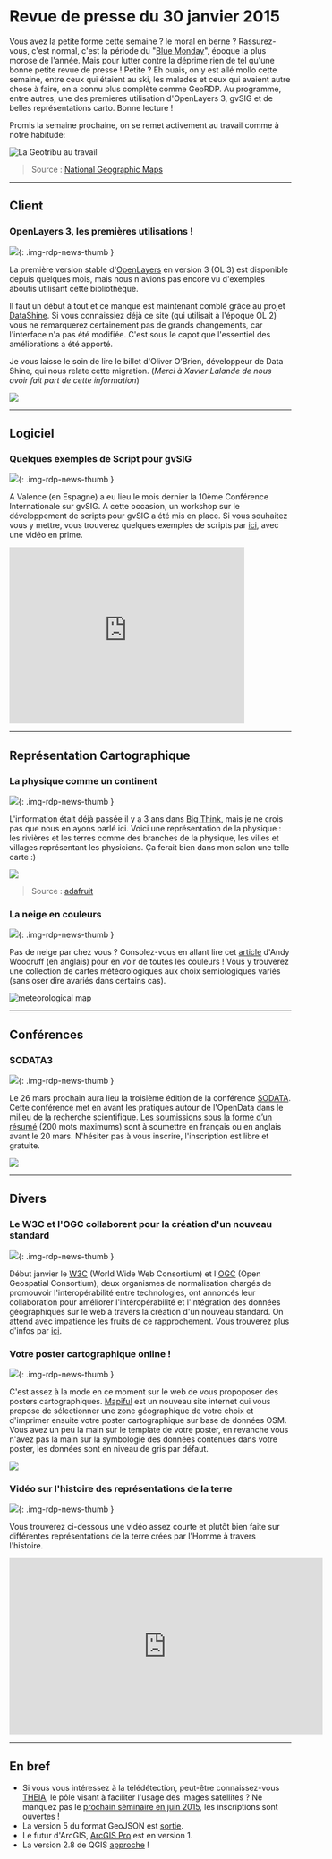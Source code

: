 # Revue de presse du 30 janvier 2015

Vous avez la petite forme cette semaine ? le moral en berne ? Rassurez-vous, c'est normal, c'est la période du "[Blue Monday](https://fr.wikipedia.org/wiki/Lundi_blues)", époque la plus morose de l'année. Mais pour lutter contre la déprime rien de tel qu'une bonne petite revue de presse ! Petite ? Eh ouais, on y est allé mollo cette semaine, entre ceux qui étaient au ski, les malades et ceux qui avaient autre chose à faire, on a connu plus complète comme GeoRDP. Au programme, entre autres, une des premieres utilisation d'OpenLayers 3, gvSIG et de belles représentations carto. Bonne lecture !

Promis la semaine prochaine, on se remet activement au travail comme à notre habitude:

![La Geotribu au travail](https://cdn.geotribu.fr/img/articles-blog-rdp/capture-ecran/travail.png)

> Source : [National Geographic Maps](https://twitter.com/NatGeoMaps/status/558702732719050752)

----

## Client

### OpenLayers 3, les premières utilisations !

![](https://cdn.geotribu.fr/img/logos-icones/logiciels_librairies/openlayers.png){: .img-rdp-news-thumb }

La première version stable d'[OpenLayers](https://openlayers.org/) en version 3 (OL 3) est disponible depuis quelques mois, mais nous n'avions pas encore vu d'exemples aboutis utilisant cette bibliothèque.

Il faut un début à tout et ce manque est maintenant comblé grâce au projet [DataShine](http://datashine.org.uk/#table=QS302EW&col=QS302EW0002&ramp=RdYlGn&layers=BTTT&zoom=12&lon=-0.1500&lat=51.5200). Si vous connaissiez déjà ce site (qui utilisait à l'époque OL 2) vous ne remarquerez certainement pas de grands changements, car l'interface n'a pas été modifiée. C'est sous le capot que l'essentiel des améliorations a été apporté.

Je vous laisse le soin de lire le billet d'Oliver O’Brien, développeur de Data Shine, qui nous relate cette migration. (*Merci à Xavier Lalande de nous avoir fait part de cette information*)

![](https://cdn.geotribu.fr/img/articles-blog-rdp/capture-ecran/ds_ol3.png)

----

## Logiciel

### Quelques exemples de Script pour gvSIG

![](https://cdn.geotribu.fr/img/logos-icones/logiciels_librairies/gvsig.png){: .img-rdp-news-thumb }

A Valence (en Espagne) a eu lieu le mois dernier la 10ème Conférence Internationale sur gvSIG. A cette occasion, un workshop sur le développement de scripts pour gvSIG a été mis en place. Si vous souhaitez vous y mettre, vous trouverez quelques exemples de scripts par [ici](http://blog.gvsig.org/2015/01/28/exercises-of-the-scripting-workshop-at-the-10th-international-gvsig-conference/), avec une vidéo en prime.

<iframe src="https://www.youtube.com/embed/7c_6KetDOAM" frameborder="0" height="315" width="420"></iframe>

----

## Représentation Cartographique

### La physique comme un continent

![](https://cdn.geotribu.fr/img/internal/icons-rdp-news/ancien.png){: .img-rdp-news-thumb }

L'information était déjà passée il y a 3 ans dans [Big Think](http://bigthink.com/strange-maps/579-a-1939-map-of-physics), mais je ne crois pas que nous en ayons parlé ici. Voici une représentation de la physique : les rivières et les terres comme des branches de la physique, les villes et villages représentant les physiciens. Ça ferait bien dans mon salon une telle carte :)

![](https://cdn.geotribu.fr/img/articles-blog-rdp/divers/map-science1.png)

> Source : [adafruit](https://www.adafruit.com/blog/2015/01/20/1939-map-of-physics-as-a-continent-arttuesday/)

### La neige en couleurs

![](https://cdn.geotribu.fr/img/logos-icones/divers/mnt.png){: .img-rdp-news-thumb }

Pas de neige par chez vous ? Consolez-vous en allant lire cet [article](http://andywoodruff.com/blog/a-blizzard-of-purple/) d'Andy Woodruff (en anglais) pour en voir de toutes les couleurs ! Vous y trouverez une collection de cartes météorologiques aux choix sémiologiques variés (sans oser dire avariés dans certains cas).

![meteorological map](https://cdn.geotribu.fr/img/articles-blog-rdp/divers/meteo_map.jpg "meteorological map")

----

## Conférences


### SODATA3

![](https://cdn.geotribu.fr/img/logos-icones/divers/opendata.jpg){: .img-rdp-news-thumb }

Le 26 mars prochain aura lieu la troisième édition de la conférence [SODATA](http://sodata.org/). Cette conférence met en avant les pratiques autour de l'OpenData dans le milieu de la recherche scientifique. [Les soumissions sous la forme d’un résumé](http://sodata.org/?page_id=157) (200 mots maximums) sont à soumettre en français ou en anglais avant le 20 mars. N'hésiter pas à vous inscrire, l'inscription est libre et gratuite.

![](https://cdn.geotribu.fr/img/articles-blog-rdp/capture-ecran/sodata3.png)

----

## Divers

### Le W3C et l'OGC collaborent pour la création d'un nouveau standard

![](https://cdn.geotribu.fr/img/logos-icones/entreprises_association/w3c.gif){: .img-rdp-news-thumb }

Début janvier le [W3C](http://www.w3.org/) (World Wide Web Consortium) et l'[OGC](http://www.opengeospatial.org/) (Open Geospatial Consortium), deux organismes de normalisation chargés de promouvoir l'interopérabilité entre technologies, ont annoncés leur collaboration pour améliorer l'intéropérabilité et l'intégration des données géographiques sur le web à travers la création d'un nouveau standard. On attend avec impatience les fruits de ce rapprochement. Vous trouverez plus d'infos par [ici](http://www.developpez.com/actu/80097/Un-projet-pour-unifier-les-donnees-geospatiales-sur-le-Web-voit-le-jour-le-W3C-et-l-OGC-collaborent-pour-la-creation-d-un-nouveau-standard/).

### Votre poster cartographique online !

![](https://cdn.geotribu.fr/img/logos-icones/divers/mapiful.png){: .img-rdp-news-thumb }

C'est assez à la mode en ce moment sur le web de vous propoposer des posters cartographiques. [Mapiful](https://www.mapiful.com/) est un nouveau site internet qui vous propose de sélectionner une zone géographique de votre choix et d'imprimer ensuite votre poster cartographique sur base de données OSM. Vous avez un peu la main sur le template de votre poster, en revanche vous n'avez pas la main sur la symbologie des données contenues dans votre poster, les données sont en niveau de gris par défaut.

![](https://cdn.geotribu.fr/img/articles-blog-rdp/capture-ecran/mapiful_marseille.png)

### Vidéo sur l'histoire des représentations de la terre

![](https://cdn.geotribu.fr/img/logos-icones/animation_video.png){: .img-rdp-news-thumb }

Vous trouverez ci-dessous une vidéo assez courte et plutôt bien faite sur différentes représentations de la terre crées par l'Homme à travers l'histoire.

<iframe src="https://www.youtube.com/embed/O0bBsFg26h0" frameborder="0" height="315" width="560"></iframe>

----

## En bref

- Si vous vous intéressez à la télédétection, peut-être connaissez-vous [THEIA](http://www.theia-land.fr/), le pôle visant à faciliter l'usage des images satellites ? Ne manquez pas le [prochain séminaire en juin 2015](http://seminaire-theia-geosud-2015.teledetection.fr/), les inscriptions sont ouvertes !
- La version 5 du format GeoJSON est [sortie](http://www.spinics.net/lists/ietf-ann/msg91767.html).
- Le futur d'ArcGIS, [ArcGIS Pro](http://www.arcorama.fr/2015/01/arcgis-pro-10-est-la.html) est en version 1.
- La version 2.8 de QGIS [approche](https://twitter.com/qgis/status/560281275773108224) !
